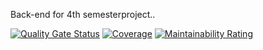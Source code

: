 Back-end for 4th semesterproject..

[![Quality Gate Status](https://sonarcloud.io/api/project_badges/measure?project=com.brewmes%3ABrewMesModulesParent&metric=alert_status)](https://sonarcloud.io/dashboard?id=com.brewmes%3ABrewMesModulesParent)
[![Coverage](https://sonarcloud.io/api/project_badges/measure?project=com.brewmes%3ABrewMesModulesParent&metric=coverage)](https://sonarcloud.io/dashboard?id=com.brewmes%3ABrewMesModulesParent)
[![Maintainability Rating](https://sonarcloud.io/api/project_badges/measure?project=com.brewmes%3ABrewMesModulesParent&metric=sqale_rating)](https://sonarcloud.io/dashboard?id=com.brewmes%3ABrewMesModulesParent)
